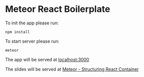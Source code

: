 # Meteor React Boilerplate

To init the app please run:

    npm install

To start server please run:

    meteor

The app will be served at [localhost:3000](http://localhost:3000)

The slides will be served at [Meteor - Structuring React Container](http://localhost:3000/slides/slides.html)
